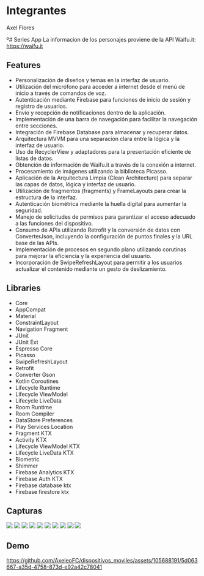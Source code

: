 # Integrantes
Axel Flores

º# Series App
La informacion de los personajes proviene de la API Waifu.it: https://waifu.it

## Features
* Personalización de diseños y temas en la interfaz de usuario.
* Utilización del micrófono para acceder a internet desde el menú de inicio a través de comandos de voz.
* Autenticación mediante Firebase para funciones de inicio de sesión y registro de usuarios.
* Envío y recepción de notificaciones dentro de la aplicación.
* Implementación de una barra de navegación para facilitar la navegación entre secciones.
* Integración de Firebase Database para almacenar y recuperar datos.
* Arquitectura MVVM para una separación clara entre la lógica y la interfaz de usuario.
* Uso de RecyclerView y adaptadores para la presentación eficiente de listas de datos.
* Obtención de información de Waifu.it a través de la conexión a internet.
* Procesamiento de imágenes utilizando la biblioteca Picasso.
* Aplicación de la Arquitectura Limpia (Clean Architecture) para separar las capas de datos, lógica y interfaz de usuario.
* Utilización de fragmentos (fragments) y FrameLayouts para crear la estructura de la interfaz.
* Autenticación biométrica mediante la huella digital para aumentar la seguridad.
* Manejo de solicitudes de permisos para garantizar el acceso adecuado a las funciones del dispositivo.
* Consumo de APIs utilizando Retrofit y la conversión de datos con ConverterJson, incluyendo la configuración de puntos finales y la URL base de las APIs.
* Implementación de procesos en segundo plano utilizando corutinas para mejorar la eficiencia y la experiencia del usuario.
* Incorporación de SwipeRefreshLayout para permitir a los usuarios actualizar el contenido mediante un gesto de deslizamiento.
  
## Libraries
* Core
* AppCompat
* Material
* ConstraintLayout
* Navigation Fragment
* JUnit
* JUnit Ext
* Espresso Core
* Picasso
* SwipeRefreshLayout
* Retrofit
* Converter Gson
* Kotlin Coroutines
* Lifecycle Runtime
* Lifecycle ViewModel
* Lifecycle LiveData
* Room Runtime
* Room Compiler
* DataStore Preferences
* Play Services Location
* Fragment KTX
* Activity KTX
* Lifecycle ViewModel KTX
* Lifecycle LiveData KTX
* Biometric
* Shimmer
* Firebase Analytics KTX          
* Firebase Auth KTX
* Firebase database ktx
* Firebase firestore ktx
## Capturas
![](demo/inicio.png)
![](demo/aceesoGPS.png)
![](demo/usoVoz.png)
![](demo/registro.png)
![](demo/menu.png)
![](demo/menu_personajes.png)
![](demo/menu_ingresar_favoritos.png)
![](demo/menu_favoritos.png)
![](demo/menu_buscar.png)
![](demo/dato_personajes.png)
## Demo
https://github.com/AxeleoFC/dispositivos_moviles/assets/105688191/5d063667-a35d-4758-873d-e92a42c78041







